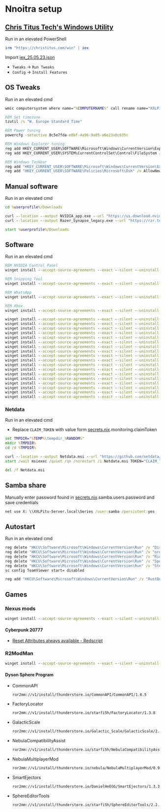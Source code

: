 # Nnoitra setup

## [Chris Titus Tech's Windows Utility](https://github.com/ChrisTitusTech/winutil)

Run in an elevated PowerShell

```powershell
irm "https://christitus.com/win" | iex
```

Import [iex_25.05.23.json](iex_25.05.23.json)

- `Tweaks` -> `Run Tweaks`
- `Config` -> `Install Features`

## OS Tweaks

Run in an elevated cmd

```cmd
wmic computersystem where name="%COMPUTERNAME%" call rename name="XXLPitu-Nnoitra"

REM Set timezone
tzutil /s "W. Europe Standard Time"

REM Power tuning
powercfg -setactive 8c5e7fda-e8bf-4a96-9a85-a6e23a8c635c

REM Windows Explorer tuning
reg add HKEY_CURRENT_USER\SOFTWARE\Microsoft\Windows\CurrentVersion\Explorer\Advanced /v HideFileExt /t REG_DWORD /d 0 /f
reg add HKEY_CURRENT_USER\SYSTEM\CurrentControlSet\Control\FileSystem /v LongPathsEnabled /t REG_DWORD /d 1 /f

REM Windows Taskbar
reg add "HKEY_CURRENT_USER\SOFTWARE\Microsoft\Windows\CurrentVersion\Explorer\Advanced" /v TaskbarAl /t REG_DWORD /d 0 /f
reg add "HKEY_CURRENT_USER\SOFTWARE\Policies\Microsoft\Dsh" /v AllowNewsAndInterests /t REG_DWORD /d 0 /f
```

## Manual software

Run in an elevated cmd

```cmd
cd %userprofile%/Downloads

curl --location --output NVIDIA_app.exe --url "https://us.download.nvidia.com/nvapp/client/11.0.1.189/NVIDIA_app_v11.0.1.189.exe"
curl --location --output Razer_Synapse_legacy.exe --url "https://rzr.to/synapse-pc-download"

start %userprofile%/Downloads
```

## Software

Run in an elevated cmd

```cmd
REM NVIDIA Control Panel
winget install --accept-source-agreements --exact --silent --uninstall-previous 9NF8H0H7WMLT

REM Snipping Tool
winget install --accept-source-agreements --exact --silent --uninstall-previous 9MZ95KL8MR0L

REM WhatsApp
winget install --accept-source-agreements --exact --silent --uninstall-previous 9NKSQGP7F2NH

REM Xbox
winget install --accept-source-agreements --exact --silent --uninstall-previous 9MV0B5HZVK9Z

winget install --accept-source-agreements --exact --silent --uninstall-previous Blitz.Blitz
winget install --accept-source-agreements --exact --silent --uninstall-previous Discord.Discord
winget install --accept-source-agreements --exact --silent --uninstall-previous IObit.DriverBooster
winget install --accept-source-agreements --exact --silent --uninstall-previous IObit.Uninstaller
winget install --accept-source-agreements --exact --silent --uninstall-previous MartiCliment.UniGetUI
winget install --accept-source-agreements --exact --silent --uninstall-previous Mojang.MinecraftLauncher
winget install --accept-source-agreements --exact --silent --uninstall-previous Mozilla.Firefox
winget install --accept-source-agreements --exact --silent --uninstall-previous Notepad++.Notepad++
winget install --accept-source-agreements --exact --silent --uninstall-previous OpenWhisperSystems.Signal
winget install --accept-source-agreements --exact --silent --uninstall-previous RazerInc.RazerInstaller
winget install --accept-source-agreements --exact --silent --uninstall-previous RiotGames.LeagueOfLegends.EUW
winget install --accept-source-agreements --exact --silent --uninstall-previous RustDesk.RustDesk
winget install --accept-source-agreements --exact --silent --uninstall-previous Spotify.Spotify
winget install --accept-source-agreements --exact --silent --uninstall-previous TeamViewer.TeamViewer
winget install --accept-source-agreements --exact --silent --uninstall-previous Valve.Steam
winget install --accept-source-agreements --exact --silent --uninstall-previous VideoLAN.VLC
winget install --accept-source-agreements --exact --silent --uninstall-previous WeMod.WeMod
winget install --accept-source-agreements --exact --silent --uninstall-previous WinDirStat.WinDirStat
```

### Netdata

Run in an elevated cmd

- Replace `CLAIM_TOKEN` with value form [secrets.nix](../../../secrets.nix).monitoring.claimToken

```cmd
set TMPDIR="%TEMP%\tempdir_%RANDOM%"
mkdir %TMPDIR%
cd /d %TMPDIR%

curl --location --output Netdata.msi --url "https://github.com/netdata/netdata/releases/download/v2.3.0/netdata-x64.msi"
start /wait msiexec /quiet /qn /norestart /i Netdata.msi TOKEN="CLAIM_TOKEN" ROOMS="2c7b66ac-c84e-4909-9efe-9f1de72d765a"

del /f Netdata.msi
```

## Samba share

Manually enter password found in [secrets.nix](../../../secrets.nix).samba.users.password and save credentials

```cmd
net use X: \\XXLPitu-Server.local\Series /user:samba /persistent:yes
```

## Autostart

Run in an elevated cmd

```cmd
reg delete "HKCU\Software\Microsoft\Windows\CurrentVersion\Run" /v "Discord" /f
reg delete "HKCU\Software\Microsoft\Windows\CurrentVersion\Run" /v "org.whispersystems.signal-desktop" /f
reg delete "HKCU\Software\Microsoft\Windows\CurrentVersion\Run" /v "RiotClient" /f
reg delete "HKCU\Software\Microsoft\Windows\CurrentVersion\Run" /v "Spotify" /f
reg delete "HKCU\Software\Microsoft\Windows\CurrentVersion\Run" /v "Steam" /f
sc config TeamViewer start= disabled

reg add "HKCU\Software\Microsoft\Windows\CurrentVersion\Run" /v "RustDesk" /t REG_SZ /d "C:\Program Files\RustDesk\rustdesk.exe" /f
```

## Games

### Nexus mods

```cmd
winget install --accept-source-agreements --exact --silent --uninstall-previous NexusMods.Vortex
```

#### Cyberpunk 20777

- [Reset Attributes always available - Redscript](https://www.nexusmods.com/cyberpunk2077/mods/9240)

### R2ModMan

```cmd
winget install --accept-source-agreements --exact --silent --uninstall-previous ebkr.r2modman
```

#### Dyson Sphere Program

- CommonAPI

  ```txt
  ror2mm://v1/install/thunderstore.io/CommonAPI/CommonAPI/1.6.5
  ```

- FactoryLocator

  ```txt
  ror2mm://v1/install/thunderstore.io/starfi5h/FactoryLocator/1.3.8
  ```

- GalacticScale

  ```txt
  ror2mm://v1/install/thunderstore.io/Galactic_Scale/GalacticScale/2.16.6
  ```

- NebulaCompatibilityAssist

  ```txt
  ror2mm://v1/install/thunderstore.io/starfi5h/NebulaCompatibilityAssist/0.4.23
  ```

- NebulaMultiplayerMod

  ```txt
  ror2mm://v1/install/thunderstore.io/nebula/NebulaMultiplayerMod/0.9.12
  ```

- SmartEjectors

  ```txt
  ror2mm://v1/install/thunderstore.io/DanielHeEGG/SmartEjectors/1.3.3
  ```

- SphereEditorTools

  ```txt
  ror2mm://v1/install/thunderstore.io/starfi5h/SphereEditorTools/2.2.3
  ```

